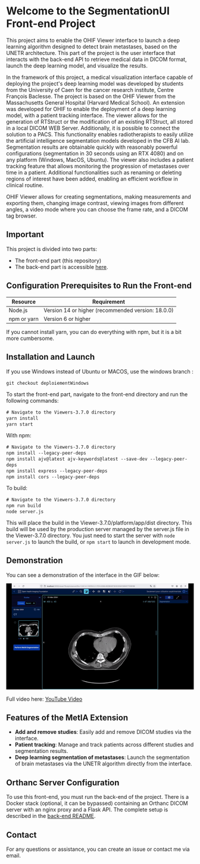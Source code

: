 # Welcome to the SegmentationUI Front-end Project

This project aims to enable the OHIF Viewer interface to launch a deep learning algorithm designed to detect brain metastases, based on the UNETR architecture. This part of the project is the user interface that interacts with the back-end API to retrieve medical data in DICOM format, launch the deep learning model, and visualize the results.

In the framework of this project, a medical visualization interface capable of deploying the project's deep learning model was developed by students from the University of Caen for the cancer research institute, Centre François Baclesse. The project is based on the OHIF Viewer from the Massachusetts General Hospital (Harvard Medical School). An extension was developed for OHIF to enable the deployment of a deep learning model, with a patient tracking interface. The viewer allows for the generation of RTStruct or the modification of an existing RTStruct, all stored in a local DICOM WEB Server. Additionally, it is possible to connect the solution to a PACS. This functionality enables radiotherapists to easily utilize the artificial intelligence segmentation models developed in the CFB AI lab. Segmentation results are obtainable quickly with reasonably powerful configurations (segmentation in 30 seconds using an RTX 4080) and on any platform (Windows, MacOS, Ubuntu). The viewer also includes a patient tracking feature that allows monitoring the progression of metastases over time in a patient. Additional functionalities such as renaming or deleting regions of interest have been added, enabling an efficient workflow in clinical routine.

OHIF Viewer allows for creating segmentations, making measurements and exporting them, changing image contrast, viewing images from different angles, a video mode where you can choose the frame rate, and a DICOM tag browser.

## Important

This project is divided into two parts:
- The front-end part (this repository)
- The back-end part is accessible [here](https://github.com/VendenIX/BrainMetaSegmentatorUI-Back).

## Configuration Prerequisites to Run the Front-end

| Resource               | Requirement                                             |
|------------------------|----------------------------------------------------------|
| Node.js                | Version 14 or higher (recommended version: 18.0.0)       |
| npm or yarn            | Version 6 or higher                                      |

If you cannot install yarn, you can do everything with npm, but it is a bit more cumbersome.

## Installation and Launch

If you use Windows instead of Ubuntu or MACOS, use the windows branch :
```
git checkout deploiementWindows
```

To start the front-end part, navigate to the front-end directory and run the following commands:
```
# Navigate to the Viewers-3.7.0 directory
yarn install
yarn start
```

With npm:
```
# Navigate to the Viewers-3.7.0 directory
npm install --legacy-peer-deps
npm install ajv@latest ajv-keywords@latest --save-dev --legacy-peer-deps
npm install express --legacy-peer-deps
npm install cors --legacy-peer-deps
```

To build:
```
# Navigate to the Viewers-3.7.0 directory
npm run build
node server.js
```
This will place the build in the Viewer-3.7.0/platform/app/dist directory. This build will be used by the production server managed by the server.js file in the Viewer-3.7.0 directory. You just need to start the server with `node server.js` to launch the build, or `npm start` to launch in development mode.

## Demonstration

You can see a demonstration of the interface in the GIF below:

![Project Demonstration](images_readme/demo.gif)

Full video here: [YouTube Video](https://www.youtube.com/watch?v=PkEinJDBh0A)

## Features of the MetIA Extension

- **Add and remove studies**: Easily add and remove DICOM studies via the interface.
- **Patient tracking**: Manage and track patients across different studies and segmentation results.
- **Deep learning segmentation of metastases**: Launch the segmentation of brain metastases via the UNETR algorithm directly from the interface.

## Orthanc Server Configuration

To use this front-end, you must run the back-end of the project. There is a Docker stack (optional, it can be bypassed) containing an Orthanc DICOM server with an nginx proxy and a Flask API. The complete setup is described in the [back-end README](https://github.com/VendenIX/BrainMetaSegmentatorUI-Back).

## Contact

For any questions or assistance, you can create an issue or contact me via email.
